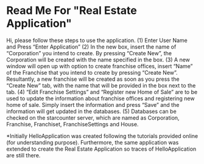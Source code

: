 #  Read Me For "Real Estate Application"

Hi, please follow these steps to use the application. 
(1)	Enter User Name and Press “Enter Application”
(2)	In the new box, insert the name of “Corporation” you intend to create. By pressing “Create New”, the Corporation will be created with the name specified in the box.
(3)	A new window will open up with option to create franchise offices, insert “Name” of the Franchise that you intend to create by pressing “Create New”. Resultantly, a new franchise will be created as soon as you press the “Create New” tab, with the name that will be provided in the box next to the tab. 
(4)	“Edit Franchise Settings” and “Register new Home of Sale” are to be used to update the information about franchise offices and registering new home of sale. Simply insert the information and press “Save” and the information will get updated in the databases. 
(5)	Databases can be checked on the starcounter server, which are named as Corporation, Franchise, Franchiset, FranchiseSettings and House.

*Initially HelloApplication was created following the tutorials provided online (for understanding purpose). Furthermore, the same application was extended to create the Real Estate Application so traces of HelloApplication are still there. 
